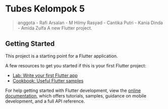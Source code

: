 # Tubes Kelompok 5
> anggota
    - Rafi Arsalan
    - M Hilmy Rasyad
    - Cantika Putri
    - Kania Dinda
    - Amida Zulfa
A new Flutter project.

## Getting Started

This project is a starting point for a Flutter application.

A few resources to get you started if this is your first Flutter project:

- [Lab: Write your first Flutter app](https://docs.flutter.dev/get-started/codelab)
- [Cookbook: Useful Flutter samples](https://docs.flutter.dev/cookbook)

For help getting started with Flutter development, view the
[online documentation](https://docs.flutter.dev/), which offers tutorials,
samples, guidance on mobile development, and a full API reference.
